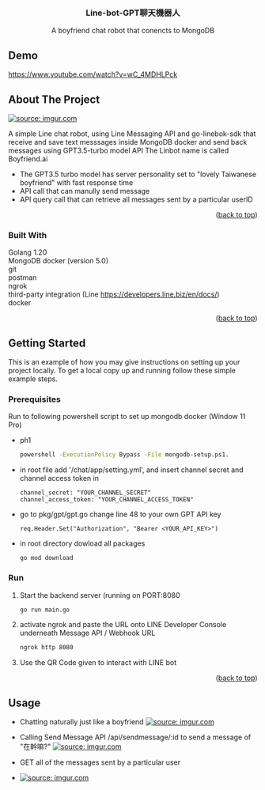 <!-- Improved compatibility of back to top link: See: https://github.com/othneildrew/Best-README-Template/pull/73 -->
<a name="readme-top"></a>




<!-- PROJECT SHIELDS -->
<!--
-->




<!-- PROJECT LOGO -->
<br />
<div align="center">

  <h3 align="center">Line-bot-GPT聊天機器人</h3>

  <p align="center">
    A boyfriend chat robot that conencts to MongoDB
    <br />
  </p>
</div>

## Demo
https://www.youtube.com/watch?v=wC_4MDHLPck



<!-- ABOUT THE PROJECT -->
## About The Project

<a href="https://imgur.com/gZDPSj0"><img src="https://i.imgur.com/gZDPSj0.png" title="source: imgur.com" /></a>

A simple Line chat robot, using Line Messaging API and go-linebok-sdk that receive and save text messsages inside MongoDB docker and send back messages using GPT3.5-turbo model API
The Linbot name is called Boyfriend.ai
* The GPT3.5 turbo model has server personality set to "lovely Taiwanese boyfriend" with fast response time
* API call that can manully send message
* API query call that can retrieve all messages sent by a particular userID

<p align="right">(<a href="#readme-top">back to top</a>)</p>



### Built With

Golang 1.20
</br>
MongoDB docker (version 5.0) 
</br>
git
</br>
postman 
</br>
ngrok 
</br>
third-party integration (Line https://developers.line.biz/en/docs/)  
docker

<p align="right">(<a href="#readme-top">back to top</a>)</p>



<!-- GETTING STARTED -->
## Getting Started

This is an example of how you may give instructions on setting up your project locally.
To get a local copy up and running follow these simple example steps.

### Prerequisites

Run to following powershell script to set up mongodb docker (Window 11 Pro)
* ph1
  ```sh
  powershell -ExecutionPolicy Bypass -File mongodb-setup.ps1.
  ```
* in root file add '/chat/app/setting.yml', and insert channel secret and channel access token in
  ```
  channel_secret: "YOUR_CHANNEL_SECRET"
  channel_access_token: "YOUR_CHANNEL_ACCESS_TOKEN"
  ```
* go to pkg/gpt/gpt.go change line 48 to your own GPT API key
  ```
  req.Header.Set("Authorization", "Bearer <YOUR_API_KEY>")
  ```
* in root directory dowload all packages 
  ```
  go mod download
### Run

1. Start the backend server (running on PORT:8080
   ```sh
   go run main.go
   ```
2. activate ngrok and paste the URL onto LINE Developer Console underneath Message API / Webhook URL
   ```sh
   ngrok http 8080
   ```
3. Use the QR Code given to interact with LINE bot

<p align="right">(<a href="#readme-top">back to top</a>)</p>



<!-- USAGE EXAMPLES -->
## Usage

* Chatting naturally just like a boyfriend
<a href="https://imgur.com/xkl1lgQ"><img src="https://i.imgur.com/xkl1lgQ.png" title="source: imgur.com" /></a>

* Calling Send Message API /api/sendmessage/:id to send a message of "在幹嘛?"
<a href="https://imgur.com/FxqwFwE"><img src="https://i.imgur.com/FxqwFwE.png" title="source: imgur.com" /></a>

* GET all of the messages sent by a particular user
* <a href="https://imgur.com/zEnvi5E"><img src="https://i.imgur.com/zEnvi5E.png" title="source: imgur.com" /></a>
